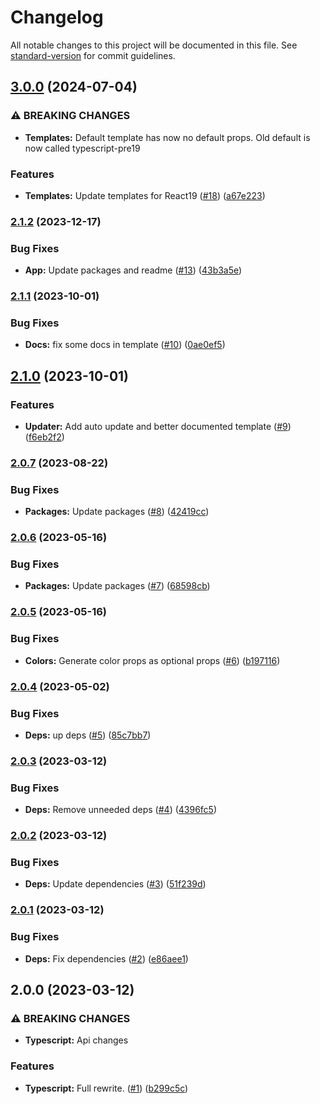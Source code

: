 # Changelog

All notable changes to this project will be documented in this file. See [standard-version](https://github.com/conventional-changelog/standard-version) for commit guidelines.

## [3.0.0](https://github.com/nfqde/nfq-svg-to-react/compare/v2.1.2...v3.0.0) (2024-07-04)


### ⚠ BREAKING CHANGES

* **Templates:** Default template has now no default props. Old default is now called typescript-pre19

### Features

* **Templates:** Update templates for React19 ([#18](https://github.com/nfqde/nfq-svg-to-react/issues/18)) ([a67e223](https://github.com/nfqde/nfq-svg-to-react/commit/a67e22393035db29300c384d6df49fc0ac6039f1))

### [2.1.2](https://github.com/nfqde/nfq-svg-to-react/compare/v2.1.1...v2.1.2) (2023-12-17)


### Bug Fixes

* **App:** Update packages and readme ([#13](https://github.com/nfqde/nfq-svg-to-react/issues/13)) ([43b3a5e](https://github.com/nfqde/nfq-svg-to-react/commit/43b3a5e6be47334cbf40ea078f822ae8c5978f40))

### [2.1.1](https://github.com/nfqde/nfq-svg-to-react/compare/v2.1.0...v2.1.1) (2023-10-01)


### Bug Fixes

* **Docs:** fix some docs in template ([#10](https://github.com/nfqde/nfq-svg-to-react/issues/10)) ([0ae0ef5](https://github.com/nfqde/nfq-svg-to-react/commit/0ae0ef5b47e9327a5a752ca6a0e6272c8cff0a4f))

## [2.1.0](https://github.com/nfqde/nfq-svg-to-react/compare/v2.0.7...v2.1.0) (2023-10-01)


### Features

* **Updater:** Add auto update and better documented template ([#9](https://github.com/nfqde/nfq-svg-to-react/issues/9)) ([f6eb2f2](https://github.com/nfqde/nfq-svg-to-react/commit/f6eb2f228e4212729c5a53d57835b9b94faf18e1))

### [2.0.7](https://github.com/nfqde/nfq-svg-to-react/compare/v2.0.6...v2.0.7) (2023-08-22)


### Bug Fixes

* **Packages:** Update packages ([#8](https://github.com/nfqde/nfq-svg-to-react/issues/8)) ([42419cc](https://github.com/nfqde/nfq-svg-to-react/commit/42419ccaadea666f09546ac5d6de7688325ecc15))

### [2.0.6](https://github.com/nfqde/nfq-svg-to-react/compare/v2.0.5...v2.0.6) (2023-05-16)


### Bug Fixes

* **Packages:** Update packages ([#7](https://github.com/nfqde/nfq-svg-to-react/issues/7)) ([68598cb](https://github.com/nfqde/nfq-svg-to-react/commit/68598cb84c9681b28001a919eac5eef72611d360))

### [2.0.5](https://github.com/nfqde/nfq-svg-to-react/compare/v2.0.4...v2.0.5) (2023-05-16)


### Bug Fixes

* **Colors:** Generate color props as optional props ([#6](https://github.com/nfqde/nfq-svg-to-react/issues/6)) ([b197116](https://github.com/nfqde/nfq-svg-to-react/commit/b197116529d491dcc4ef18f8382c2b2533058cc6))

### [2.0.4](https://github.com/nfqde/nfq-svg-to-react/compare/v2.0.3...v2.0.4) (2023-05-02)


### Bug Fixes

* **Deps:** up deps ([#5](https://github.com/nfqde/nfq-svg-to-react/issues/5)) ([85c7bb7](https://github.com/nfqde/nfq-svg-to-react/commit/85c7bb7ce67f682b4a0273a81a4470dc7fd20658))

### [2.0.3](https://github.com/nfqde/nfq-svg-to-react/compare/v2.0.2...v2.0.3) (2023-03-12)


### Bug Fixes

* **Deps:** Remove unneeded deps ([#4](https://github.com/nfqde/nfq-svg-to-react/issues/4)) ([4396fc5](https://github.com/nfqde/nfq-svg-to-react/commit/4396fc568c7f77abd3a5e3fa09f274a2f0654fee))

### [2.0.2](https://github.com/nfqde/nfq-svg-to-react/compare/v2.0.1...v2.0.2) (2023-03-12)


### Bug Fixes

* **Deps:** Update dependencies ([#3](https://github.com/nfqde/nfq-svg-to-react/issues/3)) ([51f239d](https://github.com/nfqde/nfq-svg-to-react/commit/51f239d57d6e813917f8c289d268db5df51e631c))

### [2.0.1](https://github.com/nfqde/nfq-svg-to-react/compare/v2.0.0...v2.0.1) (2023-03-12)


### Bug Fixes

* **Deps:** Fix dependencies ([#2](https://github.com/nfqde/nfq-svg-to-react/issues/2)) ([e86aee1](https://github.com/nfqde/nfq-svg-to-react/commit/e86aee1a6ac302043f3ca926c25c9514ad2b8e30))

## 2.0.0 (2023-03-12)


### ⚠ BREAKING CHANGES

* **Typescript:** Api changes

### Features

* **Typescript:** Full rewrite. ([#1](https://github.com/nfqde/nfq-svg-to-react/issues/1)) ([b299c5c](https://github.com/nfqde/nfq-svg-to-react/commit/b299c5ce933026be004ceef58534478608b3ff27))
